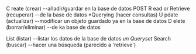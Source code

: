 C reate (crear) --añadir/guardar en la base de datos POST
R ead or Retrieve (recuperar) --de la base de datos *Querying (hacer consultas) 
U pdate (actualizar) --modificar un objeto guardado ya en la base de datos
D elete (borrar/eliminar) --de ka base de datos


List (listar) --listar los datos de la base de datos *un Queryset*
Search (buscar) --hacer una búsqueda (parecido a 'retrieve')